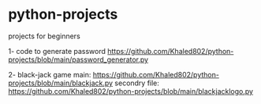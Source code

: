 # python-projects

projects for beginners

1- code to generate password https://github.com/Khaled802/python-projects/blob/main/password_generator.py

2- black-jack game
main: https://github.com/Khaled802/python-projects/blob/main/blackjack.py
secondry file: https://github.com/Khaled802/python-projects/blob/main/blackjacklogo.py
